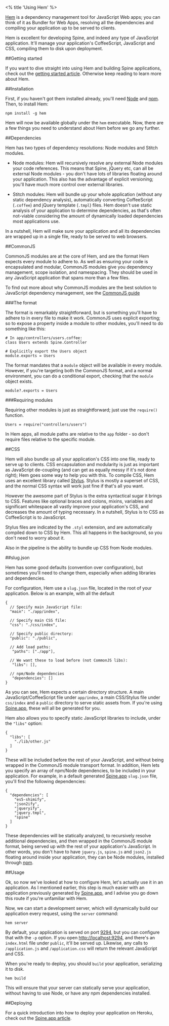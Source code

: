 <% title 'Using Hem' %>

[Hem](https://github.com/maccman/hem) is a dependency management tool for JavaScript Web apps; you can think of it as Bundler for Web Apps, resolving all the dependencies and compiling your application up to be served to clients.

Hem is excellent for developing Spine, and indeed any type of JavaScript application. It'll manage your application's CoffeeScript, JavaScript and CSS, compiling them to disk upon deployment. 

##Getting started

If you want to dive straight into using Hem and building Spine applications, check out the [getting started article](<%= docs_path("started") %>). Otherwise keep reading to learn more about Hem. 

##Installation

First, if you haven't got them installed already, you'll need [Node](http://nodejs.org) and [npm](http://npmjs.org). Then, to install Hem:

    npm install -g hem
    
Hem will now be available globally under the `hem` executable. Now, there are a few things you need to understand about Hem before we go any further.

##Dependencies

Hem has two types of dependency resolutions: Node modules and Stitch modules.

* Node modules: Hem will recursively resolve any external Node modules your code references. This means that Spine, jQuery etc, can all be external Node modules - you don't have lots of libraries floating around your application. This also has the advantage of explicit versioning; you'll have much more control over  external libraries. 

* Stitch modules: Hem will bundle up your whole application (without any static dependency analysis), automatically converting CoffeeScript (`.coffee`) and jQuery template (`.tmpl`) files. Hem doesn't use static analysis of your application to determine dependencies, as that's often not-viable considering the amount of dynamically loaded dependencies most applications use. 

In a nutshell, Hem will make sure your application and all its dependencies are wrapped up in a single file, ready to be served to web browsers.

##CommonJS

CommonJS modules are at the core of Hem, and are the format Hem expects every module to adhere to. As well as ensuring your code is encapsulated and modular, CommonJS modules give you dependency management, scope isolation, and namespacing. They should be used in any JavaScript application that spans more than a few files. 

To find out more about why CommonJS modules are the best solution to JavaScript dependency management, see the [CommonJS guide](<%= docs_path("commonjs") %>)

###The format

The format is remarkably straightforward, but is something you'll have to adhere to in every file to make it work. CommonJS uses explicit exporting; so to expose a property inside a module to other modules, you'll need to do something like this:

    # In app/controllers/users.coffee:
    class Users extends Spine.Controller
    
    # Explicitly export the Users object
    module.exports = Users
    
The format mandates that a `module` object will be available in every module. However, if you're targeting both the CommonJS format, and a normal environment, you can do a conditional export, checking that the `module` object exists.

    module?.exports = Users

###Requiring modules

Requiring other modules is just as straightforward; just use the `require()` function.

    Users = require("controllers/users")
    
In Hem apps, all module paths are relative to the `app` folder - so don't require files relative to the specific module.

##CSS

Hem will also bundle up all your application's CSS into one file, ready to serve up to clients. CSS encapsulation and modularity is just as important as JavaScript de-coupling (and can get as equally messy if it's not done right); Hem goes some way to help you with this. To compile CSS, Hem uses an excellent library called [Stylus](http://learnboost.github.com/stylus). Stylus is mostly a superset of CSS, and the normal CSS syntax will work just fine if that's all you want. 

However the awesome part of Stylus is the extra syntactical sugar it brings to CSS. Features like optional braces and colons, mixins, variables and significant whitespace all vastly improve your application's CSS, and decreases the amount of typing necessary. In a nutshell, Stylus is to CSS as CoffeeScript is to JavaScript. 

Stylus files are indicated by the `.styl` extension, and are automatically compiled down to CSS by Hem. This all happens in the background, so you don't need to worry about it. 

Also in the pipeline is the ability to bundle up CSS from Node modules. 

##slug.json

Hem has some good defaults (convention over configuration), but sometimes you'll need to change them, especially when adding libraries and dependencies. 

For configuration, Hem use a `slug.json` file, located in the root of your application. Below is an example, with all the default

    {
      // Specify main JavaScript file:
      "main": "./app/index",
      
      // Specify main CSS file:
      "css": "./css/index",
      
      // Specify public directory:
      "public": "./public",
      
      // Add load paths:
       "paths": ["./app"],
      
      // We want these to load before (not CommonJS libs):
       "libs": [],

      // npm/Node dependencies
       "dependencies": []
    }
    
As you can see, Hem expects a certain directory structure. A main JavaScript/CoffeeScript file under `app/index`, a main CSS/Stylus file under `css/index` and a  `public` directory to serve static assets from. If you're using [Spine.app](<%= docs_path("app") %>), these will all be generated for you.


Hem also allows you to specify static JavaScript libraries to include, under the `"libs"` option:

    {
      "libs": [
        "./lib/other.js"
      ]
    }
    
These will be included before the rest of your JavaScript, and without being wrapped in the CommonJS module transport format. 
In addition, Hem lets you specify an array of npm/Node dependencies, to be included in your application. For example, in a default generated [Spine.app](<%= docs_path("app") %>) `slug.json` file, you'll find the following dependencies:
    
    {
      "dependencies": [
        "es5-shimify", 
        "json2ify", 
        "jqueryify", 
        "jquery.tmpl",
        "spine"
      ]
    }

These dependencies will be statically analyzed, to recursively resolve additional dependencies, and then wrapped in the CommonJS module format, being served up with the rest of your application's JavaScript. In other words, you don't have to have `jquery.js`, `spine.js` and `json2.js` floating around inside your application, they can be Node modules, installed through [npm](http://npmjs.org). 

##Usage

Ok, so now we've looked at how to configure Hem, let's actually use it in an application. As I mentioned earlier, this step is much easier with an application previously generated by [Spine.app](<%= docs_path("app") %>), and I advise you go down this route if you're unfamiliar with Hem.

Now, we can start a development server, which will dynamically build our application every request, using the `server` command:

    hem server
    
By default, your application is served on port [9294](http://localhost:9294), but you can configure that with the `-p` option. If you open [http://localhost:9294](http://localhost:9294), and there's an `index.html` file under `public`, it'll be served up. Likewise, any calls to `/application.js` and `/application.css` will return the relevant JavaScript and CSS. 

When you're ready to deploy, you should `build` your application, serializing it to disk.
    
    hem build
    
This will ensure that your server can statically serve your application, without having to use Node, or have any npm dependencies installed. 

##Deploying

For a quick introduction into how to deploy your application on Heroku, check out the [Spine.app article](<%= docs_path("app") %>).
